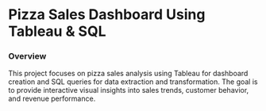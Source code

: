 # Pizza Sales Dashboard Using Tableau & SQL
### Overview
This project focuses on pizza sales analysis using Tableau for dashboard creation and SQL queries for data extraction and transformation. The goal is to provide interactive visual insights into sales trends, customer behavior, and revenue performance.
